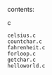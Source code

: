 
contents:

c 

    celsius.c
    countchar.c
    fahrenheit.c
    forloop.c
    getchar.c
    helloworld.c
 
